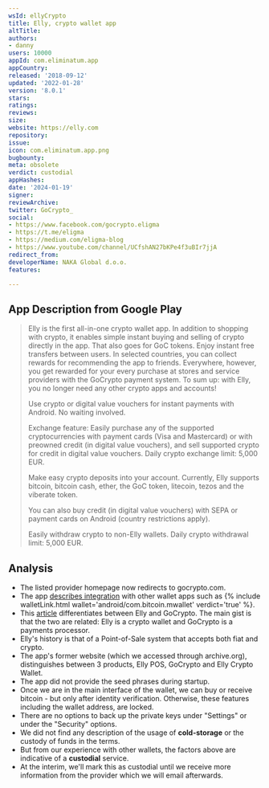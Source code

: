 ```yaml
---
wsId: ellyCrypto
title: Elly, crypto wallet app
altTitle: 
authors:
- danny
users: 10000
appId: com.eliminatum.app
appCountry: 
released: '2018-09-12'
updated: '2022-01-28'
version: '8.0.1'
stars: 
ratings: 
reviews: 
size: 
website: https://elly.com
repository: 
issue: 
icon: com.eliminatum.app.png
bugbounty: 
meta: obsolete
verdict: custodial
appHashes: 
date: '2024-01-19'
signer: 
reviewArchive: 
twitter: GoCrypto_
social:
- https://www.facebook.com/gocrypto.eligma
- https://t.me/eligma
- https://medium.com/eligma-blog
- https://www.youtube.com/channel/UCfshAN27bKPe4f3uBIr7jjA
redirect_from: 
developerName: NAKA Global d.o.o.
features: 

---
```


## App Description from Google Play

> Elly is the first all-in-one crypto wallet app. In addition to shopping with crypto, it enables simple instant buying and selling of crypto directly in the app. That also goes for GoC tokens. Enjoy instant free transfers between users. In selected countries, you can collect rewards for recommending the app to friends. Everywhere, however, you get rewarded for your every purchase at stores and service providers with the GoCrypto payment system. To sum up: with Elly, you no longer need any other crypto apps and accounts!
>
> Use crypto or digital value vouchers for instant payments with Android. No waiting involved.
>
> Exchange feature: Easily purchase any of the supported cryptocurrencies with payment cards (Visa and Mastercard) or with preowned credit (in digital value vouchers), and sell supported crypto for credit in digital value vouchers. Daily crypto exchange limit: 5,000 EUR.
>
> Make easy crypto deposits into your account. Currently, Elly supports bitcoin, bitcoin cash, ether, the GoC token, litecoin, tezos and the viberate token.
>
> You can also buy credit (in digital value vouchers) with SEPA or payment cards on Android (country restrictions apply).
>
> Easily withdraw crypto to non-Elly wallets. Daily crypto withdrawal limit: 5,000 EUR.

## Analysis

- The listed provider homepage now redirects to gocrypto.com.
- The app [describes integration](https://web.gocrypto.com/hc/en-us/articles/360048704271-Can-GoCrypto-be-joined-by-all-types-of-crypto-wallets-or-are-there-any-limitations-) with other wallet apps such as {% include walletLink.html wallet='android/com.bitcoin.mwallet' verdict='true' %}.
- This [article](https://web.gocrypto.com/hc/en-us/articles/360054976031-What-is-the-difference-between-Elly-and-GoCrypto-) differentiates between Elly and GoCrypto. The main gist is that the two are related: Elly is a crypto wallet and GoCrypto is a payments processor.
- Elly's history is that of a Point-of-Sale system that accepts both fiat and crypto.
- The app's former website (which we accessed through archive.org), distinguishes between 3 products, Elly POS, GoCrypto and Elly Crypto Wallet.
- The app did not provide the seed phrases during startup.
- Once we are in the main interface of the wallet, we can buy or receive bitcoin - but only after identity verification. Otherwise, these features including the wallet address, are locked.
- There are no options to back up the private keys under "Settings" or under the "Security" options.
- We did not find any description of the usage of **cold-storage** or the custody of funds in the terms.
- But from our experience with other wallets, the factors above are indicative of a **custodial** service. 
- At the interim, we'll mark this as custodial until we receive more information from the provider which we will email afterwards.

